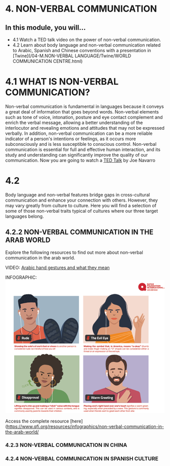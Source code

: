 # 4. NON-VERBAL COMMUNICATION

## In this module, you will...

- 4.1 Watch a TED talk video on the power of non-verbal communication. 
- 4.2 Learn about body language and non-verbal communication related to Arabic, Spanish and Chinese conventions with a presentation in [Twine](/04-M.NON-VERBAL LANGUAGE/Twine/WORLD COMMUNICATION CENTRE.html)


# 4.1 WHAT IS NON-VERBAL COMMUNICATION?

Non-verbal communication is fundamental in languages because it conveys a great deal of information that goes beyond words. Non-verbal elements such as tone of voice, intonation, posture and eye contact complement and enrich the verbal message, allowing a better understanding of the interlocutor and revealing emotions and attitudes that may not be expressed verbally. In addition, non-verbal communication can be a more reliable indicator of a person's intentions or feelings, as it occurs more subconsciously and is less susceptible to conscious control. Non-verbal communication is essential for full and effective human interaction, and its study and understanding can significantly improve the quality of our communication. Now you are going to watch a [TED Talk](https://www.youtube.com/watch?v=fLaslONQAKM&t=11s) by Joe Navarro 

# 4.2 
Body language and non-verbal features bridge gaps in cross-cultural communication and enhance your connection with others. However, they may vary greatly from culture to culture. Here you will find a selection of some of those non-verbal traits typical of cultures where our three target languages belong.

## 4.2.2 NON-VERBAL COMMUNICATION IN THE ARAB WORLD
Explore the following resources to find out more about non-verbal communication in the arab world. 

VIDEO: [Arabic hand gestures and what they mean](https://www.youtube.com/watch?v=HGdQeUuUT3g) 

INFOGRAPHIC:
![non_verbal_arabic](images/non_verbal_arabic.png)


Access the complete resource [here](https://www.qfi.org/resources/infographics/non-verbal-communication-in-the-arab-world/


### 4.2.3 NON-VERBAL COMMUNICATION IN CHINA


### 4.2.4 NON-VERBAL COMMUNICATION IN SPANISH CULTURE




  